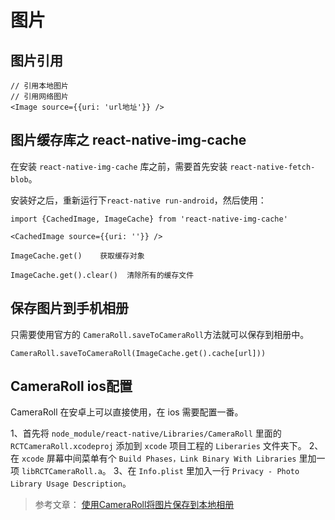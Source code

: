 # 图片

## 图片引用
```markup
// 引用本地图片
// 引用网络图片
<Image source={{uri: 'url地址'}} />

```

## 图片缓存库之 react-native-img-cache

在安装 `react-native-img-cache` 库之前，需要首先安装 `react-native-fetch-blob`。

安装好之后，重新运行下`react-native run-android`，然后使用：

```markup
import {CachedImage, ImageCache} from 'react-native-img-cache'

<CachedImage source={{uri: ''}} />

ImageCache.get()    获取缓存对象

ImageCache.get().clear()  清除所有的缓存文件
```

## 保存图片到手机相册
只需要使用官方的 `CameraRoll.saveToCameraRoll`方法就可以保存到相册中。
```markup
CameraRoll.saveToCameraRoll(ImageCache.get().cache[url]))
```

## CameraRoll ios配置

CameraRoll 在安卓上可以直接使用，在 ios 需要配置一番。

1、首先将 `node_module/react-native/Libraries/CameraRoll` 里面的 `RCTCameraRoll.xcodeproj` 添加到 `xcode` 项目工程的 `Liberaries` 文件夹下。
2、在 `xcode` 屏幕中间菜单有个 `Build Phases，Link Binary With Libraries` 里加一项 `libRCTCameraRoll.a`。
3、在 `Info.plist` 里加入一行 `Privacy - Photo Library Usage Description`。

> 参考文章： <a href='http://www.hangge.com/blog/cache/detail_1615.html' target='_blank'>使用CameraRoll将图片保存到本地相册</a> 